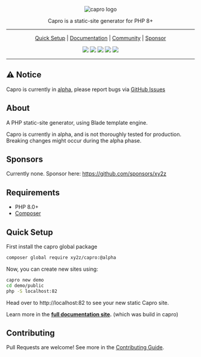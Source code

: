 <div align="center">

![capro logo](./capro-logo.png)

Capro is a static-site generator for PHP 8+

---

[Quick Setup](#quick-setup) | [Documentation](https://capro.xy2z.io) | [Community](https://github.com/xy2z/capro/discussions) | [Sponsor](https://github.com/sponsors/xy2z)

<p align="center">
  <a href="https://github.com/xy2z/capro/releases"><img src="https://img.shields.io/github/v/release/xy2z/capro?style=flat-square&include_prereleases&sort=semver"></a>
  <a href="https://github.com/xy2z/capro/blob/master/LICENSE"><img src="https://img.shields.io/github/license/xy2z/capro?style=flat-square&color=blue"></a>
  <a href="https://github.com/xy2z/capro/graphs/contributors"><img src="https://img.shields.io/github/contributors/xy2z/capro?style=flat-square"></a>
  <a href="https://github.com/xy2z/capro/issues?q=is%3Aopen+is%3Aissue+label%3A%22help+wanted%22"><img src="https://img.shields.io/github/issues/xy2z/capro/help%20wanted?label=help%20wanted%20issues&style=flat-square&color=f26222"></a>
  <a href="https://github.com/xy2z/capro/milestone/1"><img src="https://img.shields.io/github/milestones/progress-percent/xy2z/capro/1?label=alpha%20completion&style=flat-square"></a>
</p>

---

</div>


## ⚠ Notice

Capro is currently in [alpha](https://github.com/xy2z/capro/issues/5), please report bugs via [GitHub Issues](https://github.com/xy2z/capro/issues)


## About

A PHP static-site generator, using Blade template engine.

Capro is currently in alpha, and is not thoroughly tested for production. Breaking changes might occur during the alpha phase.


## Sponsors

Currently none. Sponsor here: https://github.com/sponsors/xy2z


## Requirements
- PHP 8.0+
- [Composer](https://getcomposer.org/)


## Quick Setup
First install the capro global package
```bash
composer global require xy2z/capro:@alpha
```

Now, you can create new sites using:
```bash
capro new demo
cd demo/public
php -S localhost:82
```
Head over to http://localhost:82 to see your new static Capro site.

Learn more in the **[full documentation site](https://capro.xy2z.io).** (which was build in capro)


## Contributing

Pull Requests are welcome! See more in the [Contributing Guide](CONTRIBUTING.md).
